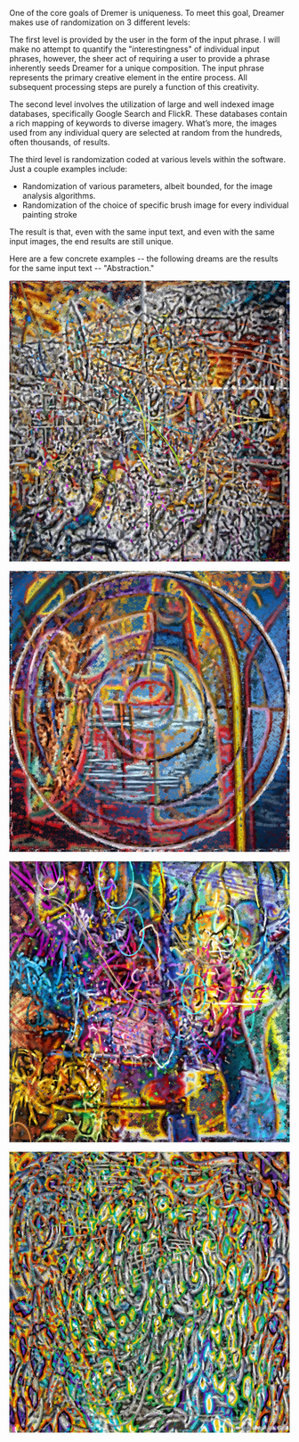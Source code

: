 One of the core goals of Dremer is uniqueness.  To meet this goal, Dreamer makes use of randomization on 3 different levels:

The first level is provided by the user in the form of the input phrase. I will make no attempt to quantify the "interestingness" of individual input phrases, however, the sheer act of requiring a user to provide a phrase inherently seeds Dreamer for a unique composition. The input phrase represents the primary creative element in the entire process. All subsequent processing steps are purely a function of this creativity.

The second level involves the utilization of large and well indexed image databases, specifically Google Search and FlickR.  These databases contain a rich mapping of keywords to diverse imagery. What’s more, the images used from any individual query are selected at random from the hundreds, often thousands, of results.

The third level is randomization coded at various levels within the software.  Just a couple examples include:

- Randomization of various parameters, albeit bounded, for the image analysis algorithms.
- Randomization of the choice of specific brush image for every individual painting stroke

The result is that, even with the same input text, and even with the same input images, the end results are still unique. 

Here are a few concrete examples -- the following dreams are the results for the same input text -- "Abstraction."

![Abstraction Number 1](../project_images/dreams/abstraction_no_1.png?raw=true "Abstraction Number 1")

![Abstraction Number 3](../project_images/dreams/abstraction_no_3.png?raw=true "Abstraction Number 3")

![Abstraction Number 4](../project_images/dreams/abstraction_no_4.png?raw=true "Abstraction Number 4")

![Abstraction Number 7](../project_images/dreams/abstraction_no_7.png?raw=true "Abstraction Number 7")


